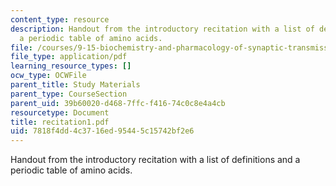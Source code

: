 ```yaml
---
content_type: resource
description: Handout from the introductory recitation with a list of definitions and
  a periodic table of amino acids.
file: /courses/9-15-biochemistry-and-pharmacology-of-synaptic-transmission-fall-2007/7818f4dd4c3716ed95445c15742bf2e6_recitation1.pdf
file_type: application/pdf
learning_resource_types: []
ocw_type: OCWFile
parent_title: Study Materials
parent_type: CourseSection
parent_uid: 39b60020-d468-7ffc-f416-74c0c8e4a4cb
resourcetype: Document
title: recitation1.pdf
uid: 7818f4dd-4c37-16ed-9544-5c15742bf2e6
---
```

Handout from the introductory recitation with a list of definitions and a periodic table of amino acids.

